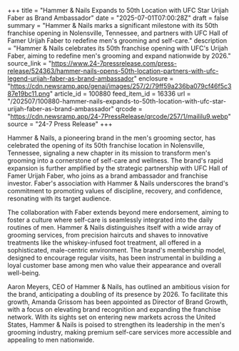 +++
title = "Hammer & Nails Expands to 50th Location with UFC Star Urijah Faber as Brand Ambassador"
date = "2025-07-01T07:00:28Z"
draft = false
summary = "Hammer & Nails marks a significant milestone with its 50th franchise opening in Nolensville, Tennessee, and partners with UFC Hall of Famer Urijah Faber to redefine men's grooming and self-care."
description = "Hammer & Nails celebrates its 50th franchise opening with UFC's Urijah Faber, aiming to redefine men's grooming and expand nationwide by 2026."
source_link = "https://www.24-7pressrelease.com/press-release/524363/hammer-nails-opens-50th-location-partners-with-ufc-legend-urijah-faber-as-brand-ambassador"
enclosure = "https://cdn.newsramp.app/genai/images/257/2/79ff59a236ba079cf46f5c387e19bc11.png"
article_id = 100880
feed_item_id = 16336
url = "/202507/100880-hammer-nails-expands-to-50th-location-with-ufc-star-urijah-faber-as-brand-ambassador"
qrcode = "https://cdn.newsramp.app/24-7PressRelease/qrcode/257/1/maililu9.webp"
source = "24-7 Press Release"
+++

<p>Hammer & Nails, a pioneering brand in the men's grooming sector, has celebrated the opening of its 50th franchise location in Nolensville, Tennessee, signaling a new chapter in its mission to transform men's grooming into a cornerstone of self-care and wellness. The brand's rapid expansion is further amplified by the strategic partnership with UFC Hall of Famer Urijah Faber, who joins as a brand ambassador and franchise investor. Faber's association with Hammer & Nails underscores the brand's commitment to promoting values of discipline, recovery, and confidence, resonating with its target audience.</p><p>The collaboration with Faber extends beyond mere endorsement, aiming to foster a culture where self-care is seamlessly integrated into the daily routines of men. Hammer & Nails distinguishes itself with a wide array of grooming services, from precision haircuts and shaves to innovative treatments like the whiskey-infused foot treatment, all offered in a sophisticated, male-centric environment. The brand's membership model, designed to encourage regular visits, has been instrumental in building a loyal customer base among men who value their appearance and overall well-being.</p><p>Aaron Meyers, CEO of Hammer & Nails, has outlined an ambitious vision for the brand, anticipating a doubling of its presence by 2026. To facilitate this growth, Amanda Grissom has been appointed as Director of Brand Growth, with a focus on elevating brand recognition and expanding the franchise network. With its sights set on entering new markets across the United States, Hammer & Nails is poised to strengthen its leadership in the men's grooming industry, making premium self-care services more accessible and appealing to men nationwide.</p>